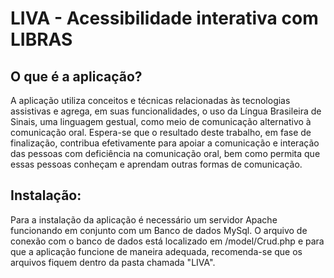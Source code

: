 # LIVA - Acessibilidade interativa com LIBRAS

## O que é a aplicação?
A aplicação utiliza conceitos e técnicas relacionadas às tecnologias assistivas e agrega, em suas
funcionalidades, o uso da Língua Brasileira de Sinais, uma linguagem gestual, como meio de comunicação alternativo à
comunicação oral. Espera-se que o resultado deste trabalho, em fase de finalização, contribua efetivamente para apoiar a
comunicação e interação das pessoas com deficiência na comunicação oral, bem como permita que essas pessoas
conheçam e aprendam outras formas de comunicação.

## Instalação:
Para a instalação da aplicação é necessário um servidor Apache funcionando em conjunto com um Banco de dados MySql.
O arquivo de conexão com o banco de dados está localizado em /model/Crud.php e para que a aplicação funcione de maneira adequada,
recomenda-se que os arquivos fiquem dentro da pasta chamada "LIVA".
 
